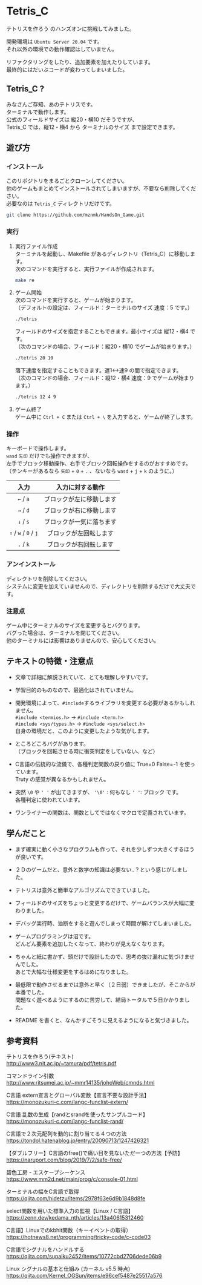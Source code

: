 # Tetris_C

テトリスを作ろう のハンズオンに挑戦してみました。  

開発環境は `Ubuntu Server 20.04` です。  
それ以外の環境での動作確認はしていません。  

リファクタリングをしたり、追加要素を加えたりしています。  
最終的にはだいぶコードが変わってしまいました。  


## Tetris_C ?

みなさんご存知、あのテトリスです。  
ターミナルで動作します。  
公式のフィールドサイズは 縦20・横10 だそうですが、  
Tetris_C では、縦12・横4 から ターミナルのサイズ まで設定できます。  


## 遊び方

### インストール

このリポジトリをまるごとクローンしてください。  
他のゲームもまとめてインストールされてしまいますが、不要なら削除してください。  
必要なのは `Tetris_C` ディレクトリだけです。  
```sh
git clone https://github.com/mznmk/HandsOn_Game.git
```

### 実行

1. 実行ファイル作成  
	ターミナルを起動し、Makefile があるディレクトリ（Tetris_C）に移動します。  
	次のコマンドを実行すると、実行ファイルが作成されます。  
	```sh
	make re
	```

2. ゲーム開始  
	次のコマンドを実行すると、ゲームが始まります。  
	（デフォルトの設定は、フィールド：ターミナルのサイズ 速度：5 です。）
	```sh
	./tetris
	```
	フィールドのサイズを指定することもできます。最小サイズは 縦12・横4 です。  
	（次のコマンドの場合、フィールド：縦20・横10 でゲームが始まります。）  
	```sh
	./tetris 20 10
	```
	落下速度を指定することもできます。遅1<->速9 の間で指定できます。  
	（次のコマンドの場合、フィールド：縦12・横4 速度：9 でゲームが始まります。）  
	```sh
	./tetris 12 4 9
	```

3. ゲーム終了  
	ゲーム中に `Ctrl + C` または `Ctrl + \` を入力すると、ゲームが終了します。  

### 操作

キーボードで操作します。  
`wasd` `矢印` だけでも操作できますが、  
左手でブロック移動操作、右手でブロック回転操作をするのがおすすめです。  
（テンキーがあるなら `矢印` + `0` + `.` 、ないなら `wasd` + `j` + `k` のように。）  

|入力|入力に対する動作|
|:--------------------:|:----------------------:|
|`←` / `a`            |ブロックが左に移動します|
|`→` / `d`            |ブロックが右に移動します|
|`↓` / `s`            |ブロックが一気に落ちます|
|`↑` / `w` / `0` / `j`|ブロックが左回転します　|
|`.` / `k`             |ブロックが右回転します　|

### アンインストール

ディレクトリを削除してください。  
システムに変更を加えていませんので、ディレクトリを削除するだけで大丈夫です。  

### 注意点

ゲーム中にターミナルのサイズを変更するとバグります。  
バグった場合は、ターミナルを閉じてください。  
他のターミナルには影響はありませんので、安心してください。  


## テキストの特徴・注意点

- 文章で詳細に解説されていて、とても理解しやすいです。  

- 学習目的のものなので、最適化はされていません。  

- 開発環境によって、`#include`するライブラリを変更する必要があるかもしれません。  
`#include <termios.h>` → `#include <term.h>`  
`#include <sys/types.h>` → `#include <sys/select.h>`  
自身の環境だと、このように変更したような気がします。  

- ところどころバグがあります。  
（ブロックを回転させる時に衝突判定をしていない、など）  

- C言語の伝統的な流儀で、各種判定関数の戻り値に True=0 False=-1 を使っています。  
Truty の感覚が異なるかもしれません。  

- 突然 `\0` や `' '` が出てきますが、 `'\0'` : 何もなし `' '`: ブロック です。  
各種判定に使われています。  

- ワンライナーの関数は、関数としてではなくマクロで定義されています。  


## 学んだこと

- まず確実に動く小さなプログラムも作って、それを少しずつ大きくするほうが良いです。  

- ２Ｄのゲームだと、意外と数学の知識は必要ない..？という感じがしました。  

- テトリスは意外と簡単なアルゴリズムでできていました。  

- フィールドのサイズをちょっと変更するだけで、ゲームバランスが大幅に変わりました。  

- デバッグ実行時、油断をすると遊んでしまって時間が解けてしまいました。  

- ゲームプログラミングは沼です。  
どんどん要素を追加したくなって、終わりが見えなくなります。  

- ちゃんと紙に書かず、頭だけで設計したので、思考の抜け漏れに気づけませんでした。  
あとで大幅な仕様変更をするはめになりました。   

- 最低限で動作させるまでは意外と早く（２日弱）できましたが、そこからが本番でした。  
問題なく遊べるようにするのに苦労して、結局トータルで５日かかりました。  

- README を書くと、なんかすごそうに見えるようになると気づきました。  


## 参考資料

テトリスを作ろう(テキスト)  
http://www3.nit.ac.jp/~tamura/pdf/tetris.pdf  


コマンドライン引数  
http://www.ritsumei.ac.jp/~mmr14135/johoWeb/cmnds.html  

C言語 extern宣言とグローバル変数【宣言不要な設計手法】  
https://monozukuri-c.com/langc-funclist-extern/  

C言語 乱数の生成【randとsrandを使ったサンプルコード】  
https://monozukuri-c.com/langc-funclist-rand/  


C言語で２次元配列を動的に割り当てる４つの方法  
https://tondol.hatenablog.jp/entry/20090713/1247426321  

【ダブルフリー】C言語のfree()で痛い目を見ないただ一つの方法【予防】  
https://naruport.com/blog/2019/7/2/safe-free/  


碧色工房 - エスケープシーケンス  
https://www.mm2d.net/main/prog/c/console-01.html  


ターミナルの幅をC言語で取得  
https://qiita.com/hidetzu/items/2978f63e6d9b1848d8fe  


select関数を用いた標準入力の監視【Linux / C言語】  
https://zenn.dev/kedama_nth/articles/13a40615312460  

C言語】Linuxでのkbhit関数（キーイベントの取得）  
https://hotnews8.net/programming/tricky-code/c-code03  


C言語でシグナルをハンドルする  
https://qiita.com/supaiku2452/items/10772cbd2706dede06b9  

Linux シグナルの基本と仕組み (カーネル v5.5 時点)   
https://qiita.com/Kernel_OGSun/items/e96cef5487e25517a576  

